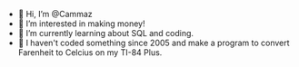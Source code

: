 - 👋 Hi, I’m @Cammaz
- 👀 I’m interested in making money!
- 🌱 I’m currently learning about SQL and coding.
- 💞️ I haven't coded something since 2005 and make a program to convert Farenheit to Celcius on my TI-84 Plus. 

<!---
I wonder what is supposed to go here. 
--->
